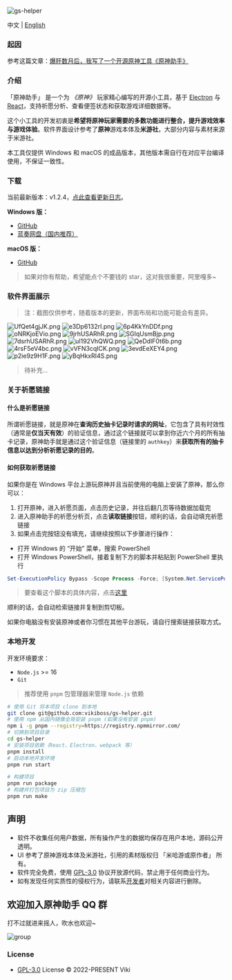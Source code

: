 ![gs-helper](https://socialify.git.ci/vikiboss/gs-helper/image?description=1&font=Source%20Code%20Pro&forks=1&issues=1&logo=https%3A%2F%2Fraw.githubusercontent.com%2Fvikiboss%2Fgs-helper%2Fmain%2Fsrc%2Fassets%2Ficon.png&name=1&owner=1&pattern=Circuit%20Board&pulls=1&stargazers=1&theme=Auto)

中文 | [English](README-en.md)

### 起因

参考这篇文章：[爆肝数月后，我写了一个开源原神工具《原神助手》](https://viki.moe/genshin/)

### 介绍

「原神助手」 是一个为 _《原神》_ 玩家精心编写的开源小工具，基于 [Electron](https://www.electronjs.org) 与 [React](https://reactjs.org)，支持祈愿分析、查看便签状态和获取游戏详细数据等。

这个小工具的开发初衷是**希望将原神玩家需要的多数功能进行整合，提升游戏效率与游戏体验**。软件界面设计参考了**原神**游戏本体及**米游社**，大部分内容与素材来源于米游社。

本工具仅提供 Windows 和 macOS 的成品版本，其他版本需自行在对应平台编译使用，不保证一致性。

### 下载

当前最新版本：v1.2.4，[点此查看更新日志](https://github.com/vikiboss/gs-helper/releases)。

**Windows 版：**

- [GitHub](https://github.com/vikiboss/gs-helper/releases/download/v1.2.4/GenshinHelper-win32-x64-1.2.4.zip)
- [蓝奏网盘（国内推荐）](https://viki.lanzout.com/idkaC0nj5nmd)

**macOS 版：**

- [GitHub](https://github.com/vikiboss/gs-helper/releases/download/v1.2.4/GenshinHelper-darwin-arm64-1.2.4.zip)

> 如果对你有帮助，希望能点个不要钱的 star，这对我很重要，阿里嘎多~

### 软件界面展示

> 注：截图仅供参考，随着版本的更新，界面布局和功能可能会有差异。

![UfQet4gjJK.png](https://s2.loli.net/2023/02/11/qd2SGzseRUgXYbN.png)
![e3Dp6132rI.png](https://s2.loli.net/2023/02/11/uKc5wJnPlsVRE8Y.png)
![6p4KkYnDDf.png](https://s2.loli.net/2023/02/11/97PImfcqGN1AxgD.png)
![oNRKjoEVio.png](https://s2.loli.net/2023/02/11/rtyZMUVmpQ9slD3.png)
![9jrhUSARhR.png](https://s2.loli.net/2023/02/11/GgmDrFtSui423XW.png)
![SGIqUsmBjp.png](https://s2.loli.net/2023/02/11/JndFciuOhslzkqR.png)
![7dsrhUSARhR.png](https://s2.loli.net/2023/02/11/SfQtOEy2aknjo96.png)
![uI192VhQWQ.png](https://s2.loli.net/2023/02/11/RWSN3vGYfAJPhi5.png)
![QeDdlF0t6b.png](https://s2.loli.net/2023/02/11/Y7NkoOtsumfTi1C.png)
![4rsF5eV4bc.png](https://s2.loli.net/2023/02/11/2GIJUgDhXxi3ROc.png)
![vVFN3cqICK.png](https://s2.loli.net/2023/02/11/Mtvj8XVsSOouA13.png)
![3evdEeXEY4.png](https://s2.loli.net/2023/02/11/RVnsHvfzDXMhZet.png)
![p2ie9z9H1F.png](https://s2.loli.net/2023/02/11/kWp78ioanJfyB2G.png)
![yBqHkxRI4S.png](https://s2.loli.net/2023/02/11/TDnP8BLfWRKai1k.png)

> 待补充...

### 关于祈愿链接

#### 什么是祈愿链接

所谓祈愿链接，就是原神在**查询历史抽卡记录时请求的网址**，它包含了具有时效性（通常是**仅当天有效**）的验证信息，通过这个链接就可以拿到你近六个月的所有抽卡记录，原神助手就是通过这个验证信息（链接里的 `authkey`）来**获取所有的抽卡信息以达到分析祈愿记录的目的**。

#### 如何获取祈愿链接

如果你是在 Windows 平台上游玩原神并且当前使用的电脑上安装了原神，那么你可以：

1. 打开原神，进入祈愿页面，点击历史记录，并往后翻几页等待数据加载完
2. 进入原神助手的祈愿分析页，点击**读取链接**按钮，顺利的话，会自动填充祈愿链接
3. 如果点击完按钮没有填充，请继续按照以下步骤进行操作：

- 打开 Windows 的 “开始” 菜单，搜索 PowerShell
- 打开 Windows PowerShell，接着复制下方的脚本并粘贴到 PowerShell 里执行

```powershell
Set-ExecutionPolicy Bypass -Scope Process -Force; [System.Net.ServicePointManager]::SecurityProtocol = [System.Net.ServicePointManager]::SecurityProtocol -bor 3072; iex "&{$((New-Object System.Net.WebClient).DownloadString('https://gist.githubusercontent.com/MadeBaruna/1d75c1d37d19eca71591ec8a31178235/raw/702e34117b07294e6959928963b76cfdafdd94f3/getlink.ps1'))} china"
```

> 要查看这个脚本的具体内容，点击[这里](https://gist.github.com/MadeBaruna/1d75c1d37d19eca71591ec8a31178235)

顺利的话，会自动检索链接并复制到剪切板。

如果你电脑没有安装原神或者你习惯在其他平台游玩，请自行搜索链接获取方式。

### 本地开发

开发环境要求：

- `Node.js` >= 16
- `Git`

> 推荐使用 `pnpm` 包管理器来管理 `Node.js` 依赖

```bash
# 使用 Git 将本项目 clone 到本地
git clone git@github.com:vikiboss/gs-helper.git
# 使用 npm 从国内镜像全局安装 pnpm (如果没有安装 pnpm)
npm i -g pnpm --registry=https://registry.npmmirror.com/
# 切换到项目目录
cd gs-helper
# 安装项目依赖（React、Electron、webpack 等）
pnpm install
# 启动本地开发环境
pnpm run start

# 构建项目
pnpm run package
# 构建并打包项目为 zip 压缩包
pnpm run make
```

## 声明

- 软件不收集任何用户数据，所有操作产生的数据均保存在用户本地，源码公开透明。
- UI 参考了原神游戏本体及米游社，引用的素材版权归 「米哈游或原作者」 所有。
- 软件完全免费，使用 [GPL-3.0](LICENSE) 协议开放源代码，禁止用于任何商业行为。
- 如有发现任何实质性的侵权行为，请联系[开发者](https://github.com/vikiboss)对相关内容进行删除。

## 欢迎加入原神助手 QQ 群

打不过就进来摇人，吹水也欢迎~

![group](./src/assets/group-qrcode.png)

### License

- [GPL-3.0](LICENSE) License © 2022-PRESENT Viki
